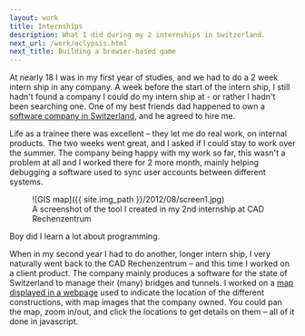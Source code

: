 ```yaml
---
layout: work
title: Internships
description: What I did during my 2 internships in Switzerland.
next_url: /work/eclypsis.html
next_title: Building a browser-based game
---
```

At nearly 18 I was in my first year of studies, and we had to do a 2 week intern ship in any company. A week before the start of the intern ship, I still hadn't found a company I could do my intern ship at - or rather I hadn't been searching one. One of my best friends dad happened to own a [software company in Switzerland](http://www.cadrz.ch/content.cfm?nav=2&amp;content=5), and he agreed to hire me.

Life as a trainee there was excellent – they let me do real work, on internal products. The two weeks went great, and I asked if I could stay to work over the summer. The company being happy with my work so far, this wasn't a problem at all and I worked there for 2 more month, mainly helping debugging a software used to sync user accounts between different systems.

<figure>
	![GIS map]({{ site.img_path }}/2012/08/screen1.jpg)
	<figcaption>
		A screenshot of the tool I created in my 2nd internship at CAD Rechenzentrum
	</figcaption>
</figure>

Boy did I learn a lot about programming.

When in my second year I had to do another, longer intern ship, I very naturally went back to the CAD Rechenzentrum – and this time I worked on a client product. The company mainly produces a software for the state of Switzerland to manage their (many) bridges and tunnels. I worked on a [map displayed in a webpage](http://www.cadrz.ch/content.cfm?nav=34&content=56 "KUBA Web") used to indicate the location of the different constructions, with map images that the company owned. You could pan the map, zoom in/out, and click the locations to get details on them – all of it done in javascript.